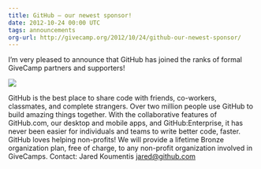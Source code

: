 ```yaml
---
title: GitHub – our newest sponsor!
date: 2012-10-24 00:00 UTC
tags: announcements
org-url: http://givecamp.org/2012/10/24/github-our-newest-sponsor/
---
```

I’m very pleased to announce that GitHub has joined the ranks of formal GiveCamp partners and supporters!

[![](GitHub_Logo_SmartObject.jpg)](https://github.com/)

GitHub is the best place to share code with friends, co-workers, classmates, and complete strangers. Over two million people use GitHub to build amazing things together. With the collaborative features of GitHub.com, our desktop and mobile apps, and GitHub:Enterprise, it has never been easier for individuals and teams to write better code, faster. GitHub loves helping non-profits! We will provide a lifetime Bronze organization plan, free of charge, to any non-profit organization involved in GiveCamps.
Contact: Jared Koumentis <jared@github.com> 

